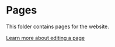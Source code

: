 
# Pages

This folder contains pages for the website.

[Learn more about editing a page](https://github.com/grandparkla/grandpark/blob/master/_how-to/make-changes.markdown)
